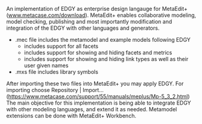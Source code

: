 An implementation of EDGY as enterprise design langauge for MetaEdit+ (www.metacase.com/download). MetaEdit+ enables collaborative modeling, model checking, publishing and most importantly modification and integration of the EDGY with other languages and generators. 

- .mec file includes the metamodel and example models following EDGY
  - includes support for all facets
  - includes support for showing and hiding facets and metrics
  - includes support for showing and hiding link types as well as their user given names
- .mxs file includes library symbols

After importing these two files into MetaEdit+ you may apply EDGY. For importing choose Repository | Import... (https://www.metacase.com/support/55/manuals/meplus/Mp-5_3_2.html) 
The main objective for this implementation is being able to integrate EDGY with other modeling languages, and extend it as needed. Metamodel extensions can be done with MetaEdit+ Workbench.
